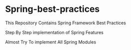 # Spring-best-practices
This Repository Contains Spring Framework Best Practices

Step By Step implementation of Spring Features 

Almost Try To implement All Spring Modules
